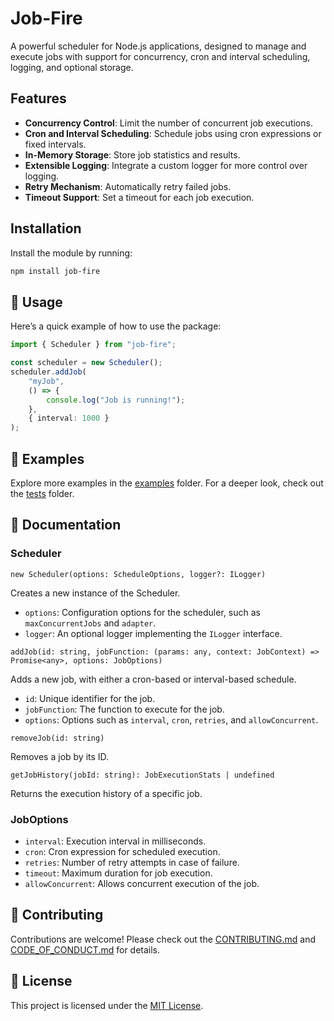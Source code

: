 # Job-Fire

A powerful scheduler for Node.js applications, designed to manage and execute jobs with support for concurrency, cron and interval scheduling, logging, and optional storage.

## Features

-   **Concurrency Control**: Limit the number of concurrent job executions.
-   **Cron and Interval Scheduling**: Schedule jobs using cron expressions or fixed intervals.
-   **In-Memory Storage**: Store job statistics and results.
-   **Extensible Logging**: Integrate a custom logger for more control over logging.
-   **Retry Mechanism**: Automatically retry failed jobs.
-   **Timeout Support**: Set a timeout for each job execution.

## Installation

Install the module by running:

```bash
npm install job-fire
```

## 🚀 Usage

Here’s a quick example of how to use the package:

```typescript
import { Scheduler } from "job-fire";

const scheduler = new Scheduler();
scheduler.addJob(
    "myJob",
    () => {
        console.log("Job is running!");
    },
    { interval: 1000 }
);
```

## 🧪 Examples

Explore more examples in the [examples](./examples) folder.
For a deeper look, check out the [tests](./tests) folder.

## 📖 Documentation

### Scheduler

`new Scheduler(options: ScheduleOptions, logger?: ILogger)`

Creates a new instance of the Scheduler.

-   `options`: Configuration options for the scheduler, such as `maxConcurrentJobs` and `adapter`.
-   `logger`: An optional logger implementing the `ILogger` interface.

`addJob(id: string, jobFunction: (params: any, context: JobContext) => Promise<any>, options: JobOptions)`

Adds a new job, with either a cron-based or interval-based schedule.

-   `id`: Unique identifier for the job.
-   `jobFunction`: The function to execute for the job.
-   `options`: Options such as `interval`, `cron`, `retries`, and `allowConcurrent`.

`removeJob(id: string)`

Removes a job by its ID.

`getJobHistory(jobId: string): JobExecutionStats | undefined`

Returns the execution history of a specific job.

### JobOptions

-   `interval`: Execution interval in milliseconds.
-   `cron`: Cron expression for scheduled execution.
-   `retries`: Number of retry attempts in case of failure.
-   `timeout`: Maximum duration for job execution.
-   `allowConcurrent`: Allows concurrent execution of the job.

## 🤝 Contributing

Contributions are welcome! Please check out the [CONTRIBUTING.md](/CONTRIBUTING.md) and [CODE_OF_CONDUCT.md](/CODE_OF_CONDUCT.md) for details.

## 📜 License

This project is licensed under the [MIT License](./LICENSE).
